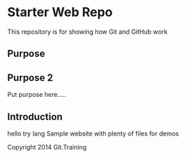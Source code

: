 # Starter Web Repo

This repository is for showing how Git and GitHub work

## Purpose

## Purpose 2

Put purpose here.....

## Introduction

hello try lang
Sample website with plenty of files for demos

Copyright 2014 Git.Training
